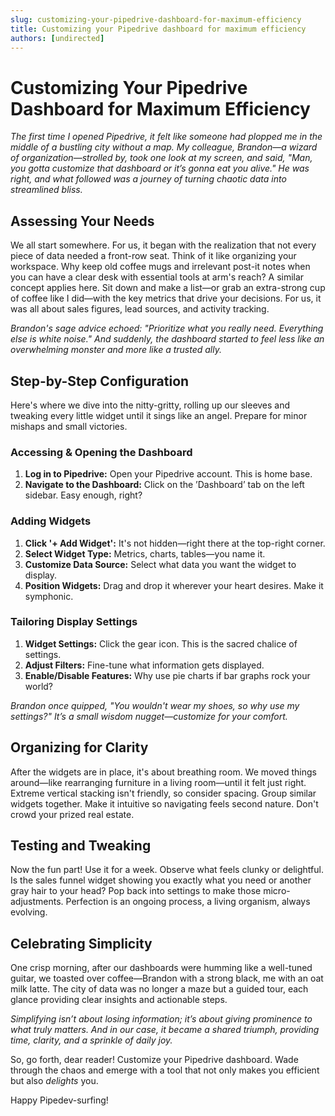 ```yaml
---
slug: customizing-your-pipedrive-dashboard-for-maximum-efficiency
title: Customizing your Pipedrive dashboard for maximum efficiency
authors: [undirected]
---
```


# Customizing Your Pipedrive Dashboard for Maximum Efficiency

*The first time I opened Pipedrive, it felt like someone had plopped me in the middle of a bustling city without a map. My colleague, Brandon—a wizard of organization—strolled by, took one look at my screen, and said, "Man, you gotta customize that dashboard or it’s gonna eat you alive." He was right, and what followed was a journey of turning chaotic data into streamlined bliss.*

## Assessing Your Needs

We all start somewhere. For us, it began with the realization that not every piece of data needed a front-row seat. Think of it like organizing your workspace. Why keep old coffee mugs and irrelevant post-it notes when you can have a clear desk with essential tools at arm's reach? A similar concept applies here. Sit down and make a list—or grab an extra-strong cup of coffee like I did—with the key metrics that drive your decisions. For us, it was all about sales figures, lead sources, and activity tracking.

*Brandon's sage advice echoed: "Prioritize what you really need. Everything else is white noise." And suddenly, the dashboard started to feel less like an overwhelming monster and more like a trusted ally.*

## Step-by-Step Configuration

Here's where we dive into the nitty-gritty, rolling up our sleeves and tweaking every little widget until it sings like an angel. Prepare for minor mishaps and small victories.

### Accessing & Opening the Dashboard

1. **Log in to Pipedrive:** Open your Pipedrive account. This is home base.
2. **Navigate to the Dashboard:** Click on the ’Dashboard’ tab on the left sidebar. Easy enough, right?

### Adding Widgets

1. **Click '+ Add Widget':** It's not hidden—right there at the top-right corner.
2. **Select Widget Type:** Metrics, charts, tables—you name it.
3. **Customize Data Source:** Select what data you want the widget to display.
4. **Position Widgets:** Drag and drop it wherever your heart desires. Make it symphonic.

### Tailoring Display Settings

1. **Widget Settings:** Click the gear icon. This is the sacred chalice of settings.
2. **Adjust Filters:** Fine-tune what information gets displayed.
3. **Enable/Disable Features:** Why use pie charts if bar graphs rock your world?

*Brandon once quipped, "You wouldn't wear my shoes, so why use my settings?" It’s a small wisdom nugget—customize for your comfort.*

## Organizing for Clarity

After the widgets are in place, it's about breathing room. We moved things around—like rearranging furniture in a living room—until it felt just right. Extreme vertical stacking isn't friendly, so consider spacing. Group similar widgets together. Make it intuitive so navigating feels second nature. Don't crowd your prized real estate.

## Testing and Tweaking

Now the fun part! Use it for a week. Observe what feels clunky or delightful. Is the sales funnel widget showing you exactly what you need or another gray hair to your head? Pop back into settings to make those micro-adjustments. Perfection is an ongoing process, a living organism, always evolving.

## Celebrating Simplicity

One crisp morning, after our dashboards were humming like a well-tuned guitar, we toasted over coffee—Brandon with a strong black, me with an oat milk latte. The city of data was no longer a maze but a guided tour, each glance providing clear insights and actionable steps. 

*Simplifying isn’t about losing information; it’s about giving prominence to what truly matters. And in our case, it became a shared triumph, providing time, clarity, and a sprinkle of daily joy.*

So, go forth, dear reader! Customize your Pipedrive dashboard. Wade through the chaos and emerge with a tool that not only makes you efficient but also *delights* you.

Happy Pipedev-surfing!